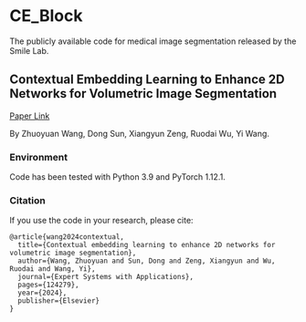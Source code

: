 # CE_Block
The publicly available code for medical image segmentation released by the Smile Lab.

## Contextual Embedding Learning to Enhance 2D Networks for Volumetric Image Segmentation
[Paper Link]([https://arxiv.org/abs/2404.01723](https://www.sciencedirect.com/science/article/abs/pii/S095741742401145X))

By Zhuoyuan Wang, Dong Sun, Xiangyun Zeng, Ruodai Wu, Yi Wang.

### Environment
Code has been tested with Python 3.9 and PyTorch 1.12.1.

### Citation
If you use the code in your research, please cite:
```
@article{wang2024contextual,
  title={Contextual embedding learning to enhance 2D networks for volumetric image segmentation},
  author={Wang, Zhuoyuan and Sun, Dong and Zeng, Xiangyun and Wu, Ruodai and Wang, Yi},
  journal={Expert Systems with Applications},
  pages={124279},
  year={2024},
  publisher={Elsevier}
}
```
